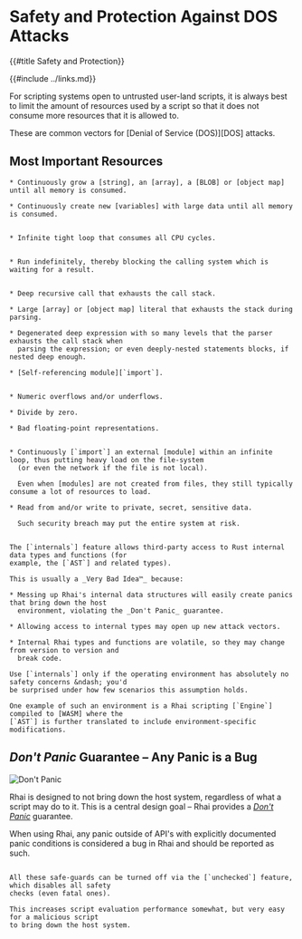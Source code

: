 Safety and Protection Against DOS Attacks
=========================================

{{#title Safety and Protection}}

{{#include ../links.md}}

For scripting systems open to untrusted user-land scripts, it is always best to limit the amount of
resources used by a script so that it does not consume more resources that it is allowed to.

These are common vectors for [Denial of Service (DOS)][DOS] attacks.


Most Important Resources
------------------------

```admonish bug "Memory"
* Continuously grow a [string], an [array], a [BLOB] or [object map] until all memory is consumed.

* Continuously create new [variables] with large data until all memory is consumed.
```

```admonish bug "CPU"

* Infinite tight loop that consumes all CPU cycles.
```

```admonish bug "Time"

* Run indefinitely, thereby blocking the calling system which is waiting for a result.
```

```admonish bug "Stack"

* Deep recursive call that exhausts the call stack.

* Large [array] or [object map] literal that exhausts the stack during parsing.

* Degenerated deep expression with so many levels that the parser exhausts the call stack when
  parsing the expression; or even deeply-nested statements blocks, if nested deep enough.

* [Self-referencing module][`import`].
```

```admonish bug "Overflows or Underflows"

* Numeric overflows and/or underflows.

* Divide by zero.

* Bad floating-point representations.
```

```admonish bug "Files"

* Continuously [`import`] an external [module] within an infinite loop, thus putting heavy load on the file-system
  (or even the network if the file is not local).

  Even when [modules] are not created from files, they still typically consume a lot of resources to load.
```

```admonish bug "Private data"
* Read from and/or write to private, secret, sensitive data.

  Such security breach may put the entire system at risk.
```

~~~admonish bug "The [`internals`] feature"

The [`internals`] feature allows third-party access to Rust internal data types and functions (for
example, the [`AST`] and related types).

This is usually a _Very Bad Idea™_ because:

* Messing up Rhai's internal data structures will easily create panics that bring down the host
  environment, violating the _Don't Panic_ guarantee.

* Allowing access to internal types may open up new attack vectors.

* Internal Rhai types and functions are volatile, so they may change from version to version and
  break code.

Use [`internals`] only if the operating environment has absolutely no safety concerns &ndash; you'd
be surprised under how few scenarios this assumption holds.

One example of such an environment is a Rhai scripting [`Engine`] compiled to [WASM] where the
[`AST`] is further translated to include environment-specific modifications.
~~~


_Don't Panic_ Guarantee &ndash; Any Panic is a Bug
--------------------------------------------------

![Don't
Panic](https://upload.wikimedia.org/wikipedia/commons/thumb/6/6b/Don%27t_Panic.svg/320px-Don%27t_Panic.svg.png)

Rhai is designed to not bring down the host system, regardless of what a script may do to it. This
is a central design goal &ndash; Rhai provides a [_Don't
Panic_](https://en.wikipedia.org/wiki/Phrases_from_The_Hitchhiker%27s_Guide_to_the_Galaxy#Don't_Panic)
guarantee.

When using Rhai, any panic outside of API's with explicitly documented panic conditions is
considered a bug in Rhai and should be reported as such.

```admonish tip.small "OK, panic anyway"

All these safe-guards can be turned off via the [`unchecked`] feature, which disables all safety
checks (even fatal ones).

This increases script evaluation performance somewhat, but very easy for a malicious script
to bring down the host system.
```
